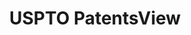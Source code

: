 ---
layout: default
bigquery: https://console.cloud.google.com/bigquery?p=patents-public-data&d=patentsview&page=dataset
citation: Attribution should be given to PatentsView for use, distribution, or derivative
  works.
code: https://github.com/CSSIP-AIR/PatentsView-Code-Snippets/
contributors: USPTO
cost: None
description: 'PatentsView includes US patent data including raw data (summaries, applications,
  pregrant applications), disambugations of inventors and assignees, and inventor
  gender estimates.  Also foreign priority data, # of figures and sheets, and government
  interest statements.'
documentation: https://patentsview.org/query/builder-faqs
last_edit: Mon, 04 Apr 2022 19:02:57 GMT
location: https://patentsview.org/
maintained_by: USPTO
record_creation_timestamp: 12/2/2020 17:20:46
schema_fields: '[''male'', ''city'', ''group_id'', ''classification_value'', ''term_disclaimer'',
  ''category_id'', ''classification_level'', ''group'', ''num_claims'', ''disamb_inventor_id_20191008'',
  ''patent_id'', ''exemplary'', ''name'', ''type'', ''field_id'', ''sector_title'',
  ''organization_id'', ''name_last'', ''f371_date'', ''fname'', ''county'', ''county_fips'',
  ''disclaimer_date'', ''length'', ''disamb_inventor_id_20170307'', ''disamb_assignee_id_20200630'',
  ''disamb_assignee_id_20191231'', ''disamb_assignee_id_20200331'', ''subgroup_id'',
  ''state'', ''subclass_id'', ''num_figures'', ''rawassignee_id'', ''disamb_assignee_id_20190312'',
  ''designation'', ''rule_47'', ''abstract'', ''disamb_inventor_id_20190820'', ''level_one'',
  ''classification_data_source'', ''num'', ''lawyer_id'', ''subsection_id'', ''f102_date'',
  ''disamb_assignee_id_20181127'', ''gi_statement'', ''disamb_inventor_id_20200929'',
  ''contract_award_number'', ''disamb_inventor_id_20200630'', ''level_three'', ''latin_name'',
  ''lname'', ''category'', ''id'', ''role'', ''disamb_inventor_id_20191231'', ''state_fips'',
  ''num_sheets'', ''attribution_status'', ''section'', ''classification_status'',
  ''name_first'', ''rel_id'', ''_371_date'', ''dependent'', ''symbol_position'', ''deceased'',
  ''doctype'', ''disamb_inventor_id_20170808'', ''male_flag'', ''_102_date'', ''disamb_inventor_id_20201229'',
  ''ipc_class'', ''doc_type'', ''organization'', ''disamb_inventor_id_20200331'',
  ''subgroup'', ''longitude'', ''section_id'', ''country_transformed'', ''location_id'',
  ''level_two'', ''rawlocation_id'', ''withdrawn'', ''lapse_of_patent'', ''date'',
  ''disamb_inventor_id_20171003'', ''rawinventor_id'', ''mainclass_id'', ''filename'',
  ''sequence'', ''disamb_inventor_id_20180528'', ''action_date'', ''citation_id'',
  ''assignee_id'', ''variety'', ''uuid'', ''inventor_id'', ''application_id'', ''text'',
  ''disamb_inventor_id_20190312'', ''applicant_type'', ''relkind'', ''ipc_version_indicator'',
  ''number'', ''disamb_assignee_id_20190820'', ''disamb_assignee_id_20191008'', ''publication_number'',
  ''disamb_inventor_id_20171226'', ''reldocno'', ''disamb_inventor_id_20181127'',
  ''title'', ''term_extension'', ''field_title'', ''country'', ''latlong'', ''series_code'',
  ''latitude'', ''kind'', ''subclass'', ''main_group'', ''disamb_assignee_id_20200929'',
  ''subcategory_id'', ''term_grant'', ''status'']'
shortname: patentsview
tags:
- disambiguation
- United States
- gender
terms_of_use: Creative Commons Attribution 4.0 International License.
timeframe: 1963-1999
title: USPTO PatentsView
uuid: cf1780b1-e265-4e49-8d1d-83b9cfe0fd9a
---